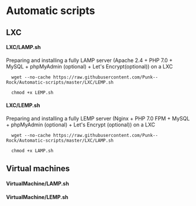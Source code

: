 # Automatic scripts

## LXC

#### LXC/LAMP.sh

Preparing and installing a fully LAMP server (Apache 2.4 + PHP 7.0 + MySQL + phpMyAdmin (optional) + Let's Encrypt(optional)) on a LXC

```shell
  wget --no-cache https://raw.githubusercontent.com/Punk--Rock/Automatic-scripts/master/LXC/LEMP.sh

  chmod +x LEMP.sh
```

#### LXC/LEMP.sh

Preparing and installing a fully LEMP server (Nginx + PHP 7.0 FPM + MySQL + phpMyAdmin (optional) + Let's Encrypt (optional)) on a LXC

```shell
  wget --no-cache https://raw.githubusercontent.com/Punk--Rock/Automatic-scripts/master/LXC/LAMP.sh

  chmod +x LAMP.sh
```

## Virtual machines

#### VirtualMachine/LAMP.sh

#### VirtualMachine/LEMP.sh

